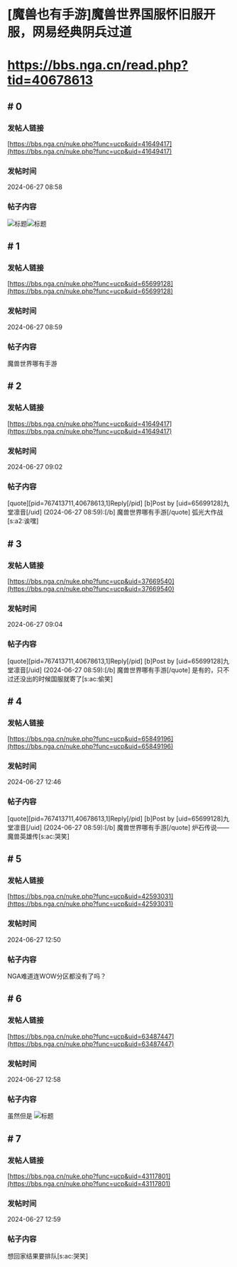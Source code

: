 # [魔兽也有手游]魔兽世界国服怀旧服开服，网易经典阴兵过道
# https://bbs.nga.cn/read.php?tid=40678613

## \# 0
### 发帖人链接
[https://bbs.nga.cn/nuke.php?func=ucp&uid=41649417](https://bbs.nga.cn/nuke.php?func=ucp&uid=41649417)
### 发帖时间
2024-06-27 08:58
### 帖子内容
![标题](https://img.nga.178.com/attachments/mon_202406/27/-10hkdbQ19j-2a1nK1yT1kShs-12d.jpg)![标题](https://img.nga.178.com/attachments/mon_202406/27/-10hkdbQ19j-4atfK2rT1kShs-13a.jpg)
## \# 1
### 发帖人链接
[https://bbs.nga.cn/nuke.php?func=ucp&uid=65699128](https://bbs.nga.cn/nuke.php?func=ucp&uid=65699128)
### 发帖时间
2024-06-27 08:59
### 帖子内容
魔兽世界哪有手游
## \# 2
### 发帖人链接
[https://bbs.nga.cn/nuke.php?func=ucp&uid=41649417](https://bbs.nga.cn/nuke.php?func=ucp&uid=41649417)
### 发帖时间
2024-06-27 09:02
### 帖子内容
[quote][pid=767413711,40678613,1]Reply[/pid] [b]Post by [uid=65699128]九堂凛音[/uid] (2024-06-27 08:59):[/b]
魔兽世界哪有手游[/quote]
弧光大作战[s:a2:诶嘿]
## \# 3
### 发帖人链接
[https://bbs.nga.cn/nuke.php?func=ucp&uid=37669540](https://bbs.nga.cn/nuke.php?func=ucp&uid=37669540)
### 发帖时间
2024-06-27 09:04
### 帖子内容
[quote][pid=767413711,40678613,1]Reply[/pid] [b]Post by [uid=65699128]九堂凛音[/uid] (2024-06-27 08:59):[/b]
魔兽世界哪有手游[/quote]
是有的，只不过还没出的时候国服就寄了[s:ac:偷笑]
## \# 4
### 发帖人链接
[https://bbs.nga.cn/nuke.php?func=ucp&uid=65849196](https://bbs.nga.cn/nuke.php?func=ucp&uid=65849196)
### 发帖时间
2024-06-27 12:46
### 帖子内容
[quote][pid=767413711,40678613,1]Reply[/pid] [b]Post by [uid=65699128]九堂凛音[/uid] (2024-06-27 08:59):[/b]
魔兽世界哪有手游[/quote]
炉石传说——魔兽英雄传[s:ac:哭笑]
## \# 5
### 发帖人链接
[https://bbs.nga.cn/nuke.php?func=ucp&uid=42593031](https://bbs.nga.cn/nuke.php?func=ucp&uid=42593031)
### 发帖时间
2024-06-27 12:50
### 帖子内容
NGA难道连WOW分区都没有了吗？
## \# 6
### 发帖人链接
[https://bbs.nga.cn/nuke.php?func=ucp&uid=63487447](https://bbs.nga.cn/nuke.php?func=ucp&uid=63487447)
### 发帖时间
2024-06-27 12:58
### 帖子内容
虽然但是
![标题](https://img.nga.178.com/attachments/mon_202406/27/-10hkdbQ19j-4huyZmT3cSe9-sg.jpg.medium.jpg)
## \# 7
### 发帖人链接
[https://bbs.nga.cn/nuke.php?func=ucp&uid=43117801](https://bbs.nga.cn/nuke.php?func=ucp&uid=43117801)
### 发帖时间
2024-06-27 12:59
### 帖子内容
想回家结果要排队[s:ac:哭笑]
